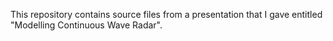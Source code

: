 This repository contains source files from a presentation that I gave entitled "Modelling Continuous Wave Radar".
